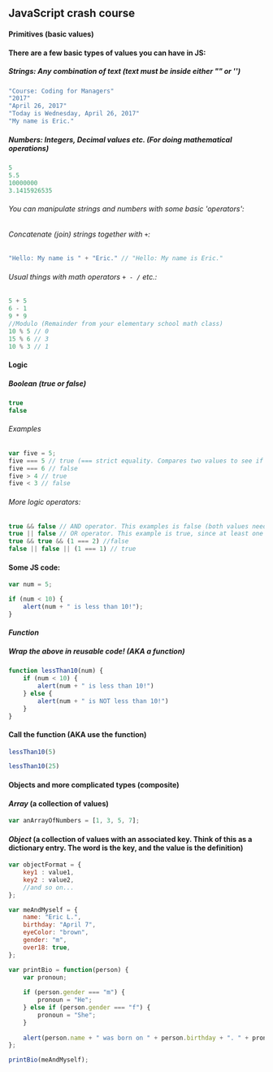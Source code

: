 ## JavaScript crash course

#### Primitives (basic values)
#### There are a few basic types of values you can have in JS: 
##### *Strings*: Any combination of text (text must be inside either "" or '')
```javascript
"Course: Coding for Managers"
"2017"
"April 26, 2017"
"Today is Wednesday, April 26, 2017"
"My name is Eric."
```
##### *Numbers*: Integers, Decimal values etc. (For doing mathematical operations)
```javascript
5
5.5
10000000
3.1415926535
```
###### You can manipulate strings and numbers with some basic 'operators': 
###### Concatenate (join) strings together with `+`:
```javascript
"Hello: My name is " + "Eric." // "Hello: My name is Eric."
```
###### Usual things with math operators `+ - /` etc.:
```javascript
5 + 5
6 - 1
9 * 9 
//Modulo (Remainder from your elementary school math class)
10 % 5 // 0 
15 % 6 // 3
10 % 3 // 1
```

#### Logic

##### *Boolean* (true or false)
```javascript
true 
false 
```
###### Examples 
```javascript
var five = 5; 
five === 5 // true (=== strict equality. Compares two values to see if they're equal)
five === 6 // false 
five > 4 // true 
five < 3 // false 
```

###### More logic operators: 
```javascript
true && false // AND operator. This examples is false (both values need to be true)
true || false // OR operator. This example is true, since at least one of the two values are true
true && true && (1 === 2) //false 
false || false || (1 === 1) // true
```
#### Some JS code: 
```javascript
var num = 5; 

if (num < 10) {
	alert(num + " is less than 10!"); 
}
```

#### *Function*
##### Wrap the above in reusable code! (AKA a function)
```javascript
function lessThan10(num) {
    if (num < 10) {
        alert(num + " is less than 10!")
    } else {
        alert(num + " is NOT less than 10!")
    }
} 
```
#### Call the function (AKA use the function)
```javascript 
lessThan10(5)

lessThan10(25)

```


#### Objects and more complicated types (composite)

#### *Array* (a collection of values)
```javascript
var anArrayOfNumbers = [1, 3, 5, 7]; 
```

#### *Object* (a collection of values with an associated key. Think of this as a dictionary entry. The word is the key, and the value is the definition)
```javascript
var objectFormat = {
    key1 : value1, 
    key2 : value2, 
    //and so on...
}; 

var meAndMyself = {
    name: "Eric L.",
    birthday: "April 7",
    eyeColor: "brown",
    gender: "m",
    over18: true,
}; 

var printBio = function(person) {
    var pronoun; 
    
    if (person.gender === "m") {
        pronoun = "He"; 
    } else if (person.gender === "f") {
        pronoun = "She"; 
    }
    
    alert(person.name + " was born on " + person.birthday + ". " + pronoun + " has " + person.eyeColor + " eyes.")
}; 

printBio(meAndMyself); 
```
